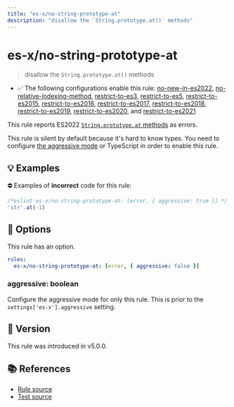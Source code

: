 ```yaml
---
title: "es-x/no-string-prototype-at"
description: "disallow the `String.prototype.at()` methods"
---
```


# es-x/no-string-prototype-at
> disallow the `String.prototype.at()` methods

- ✅ The following configurations enable this rule: [no-new-in-es2022], [no-relative-indexing-method], [restrict-to-es3], [restrict-to-es5], [restrict-to-es2015], [restrict-to-es2016], [restrict-to-es2017], [restrict-to-es2018], [restrict-to-es2019], [restrict-to-es2020], and [restrict-to-es2021]

This rule reports ES2022 [`String.prototype.at` methods](https://github.com/tc39/proposal-relative-indexing-method) as errors.

This rule is silent by default because it's hard to know types. You need to configure [the aggressive mode](../#the-aggressive-mode) or TypeScript in order to enable this rule.

## 💡 Examples

⛔ Examples of **incorrect** code for this rule:

<eslint-playground type="bad">

```js
/*eslint es-x/no-string-prototype-at: [error, { aggressive: true }] */
'str'.at(-1)
```

</eslint-playground>

## 🔧 Options

This rule has an option.

```yaml
rules:
  es-x/no-string-prototype-at: [error, { aggressive: false }]
```

### aggressive: boolean

Configure the aggressive mode for only this rule.
This is prior to the `settings['es-x'].aggressive` setting.

## 🚀 Version

This rule was introduced in v5.0.0.

## 📚 References

- [Rule source](https://github.com/eslint-community/eslint-plugin-es-x/blob/master/lib/rules/no-string-prototype-at.js)
- [Test source](https://github.com/eslint-community/eslint-plugin-es-x/blob/master/tests/lib/rules/no-string-prototype-at.js)

[no-new-in-es2022]: ../configs/index.md#no-new-in-es2022
[no-relative-indexing-method]: ../configs/index.md#no-relative-indexing-method
[restrict-to-es3]: ../configs/index.md#restrict-to-es3
[restrict-to-es5]: ../configs/index.md#restrict-to-es5
[restrict-to-es2015]: ../configs/index.md#restrict-to-es2015
[restrict-to-es2016]: ../configs/index.md#restrict-to-es2016
[restrict-to-es2017]: ../configs/index.md#restrict-to-es2017
[restrict-to-es2018]: ../configs/index.md#restrict-to-es2018
[restrict-to-es2019]: ../configs/index.md#restrict-to-es2019
[restrict-to-es2020]: ../configs/index.md#restrict-to-es2020
[restrict-to-es2021]: ../configs/index.md#restrict-to-es2021
